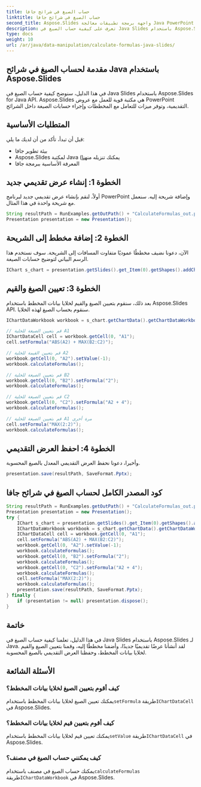 ```yaml
---
title: حساب الصيغ في شرائح جافا
linktitle: حساب الصيغ في شرائح جافا
second_title: Aspose.Slides واجهة برمجة تطبيقات معالجة Java PowerPoint
description: تعرف على كيفية حساب الصيغ في Java Slides باستخدام Aspose.Slides لـ Java. دليل خطوة بخطوة مع التعليمات البرمجية المصدر لعروض PowerPoint التقديمية الديناميكية.
type: docs
weight: 10
url: /ar/java/data-manipulation/calculate-formulas-java-slides/
---
```


## مقدمة لحساب الصيغ في شرائح Java باستخدام Aspose.Slides

في هذا الدليل، سنوضح كيفية حساب الصيغ في Java Slides باستخدام Aspose.Slides for Java API. Aspose.Slides هي مكتبة قوية للعمل مع عروض PowerPoint التقديمية، وتوفر ميزات للتعامل مع المخططات وإجراء حسابات الصيغة داخل الشرائح.

## المتطلبات الأساسية

قبل أن تبدأ، تأكد من أن لديك ما يلي:

- بيئة تطوير جافا
-  Aspose.Slides لمكتبة Java (يمكنك تنزيله من[هنا](https://releases.aspose.com/slides/java/)
- المعرفة الأساسية ببرمجة جافا

## الخطوة 1: إنشاء عرض تقديمي جديد

أولاً، لنقم بإنشاء عرض تقديمي جديد لبرنامج PowerPoint وإضافة شريحة إليه. سنعمل مع شريحة واحدة في هذا المثال.

```java
String resultPath = RunExamples.getOutPath() + "CalculateFormulas_out.pptx";
Presentation presentation = new Presentation();
```

## الخطوة 2: إضافة مخطط إلى الشريحة

الآن، دعونا نضيف مخططًا عموديًا متفاوت المسافات إلى الشريحة. سوف نستخدم هذا الرسم البياني لتوضيح حسابات الصيغة.

```java
IChart s_chart = presentation.getSlides().get_Item(0).getShapes().addChart(ChartType.ClusteredColumn, 10, 10, 600, 300);
```

## الخطوة 3: تعيين الصيغ والقيم

بعد ذلك، سنقوم بتعيين الصيغ والقيم لخلايا بيانات المخطط باستخدام Aspose.Slides API. سنقوم بحساب الصيغ لهذه الخلايا.

```java
IChartDataWorkbook workbook = s_chart.getChartData().getChartDataWorkbook();

// قم بتعيين الصيغة للخلية A1
IChartDataCell cell = workbook.getCell(0, "A1");
cell.setFormula("ABS(A2) + MAX(B2:C2)");

// قم بتعيين القيمة للخلية A2
workbook.getCell(0, "A2").setValue(-1);
workbook.calculateFormulas();

// قم بتعيين الصيغة للخلية B2
workbook.getCell(0, "B2").setFormula("2");
workbook.calculateFormulas();

// قم بتعيين الصيغة للخلية C2
workbook.getCell(0, "C2").setFormula("A2 + 4");
workbook.calculateFormulas();

// قم بتعيين الصيغة للخلية A1 مرة أخرى
cell.setFormula("MAX(2:2)");
workbook.calculateFormulas();
```

## الخطوة 4: احفظ العرض التقديمي

وأخيرا، دعونا نحفظ العرض التقديمي المعدل بالصيغ المحسوبة.

```java
presentation.save(resultPath, SaveFormat.Pptx);
```

## كود المصدر الكامل لحساب الصيغ في شرائح جافا

```java
String resultPath = RunExamples.getOutPath() + "CalculateFormulas_out.pptx";
Presentation presentation = new Presentation();
try {
	IChart s_chart = presentation.getSlides().get_Item(0).getShapes().addChart(ChartType.ClusteredColumn, 10, 10, 600, 300);
	IChartDataWorkbook workbook = s_chart.getChartData().getChartDataWorkbook();
	IChartDataCell cell = workbook.getCell(0, "A1");
	cell.setFormula("ABS(A2) + MAX(B2:C2)");
	workbook.getCell(0, "A2").setValue(-1);
	workbook.calculateFormulas();
	workbook.getCell(0, "B2").setFormula("2");
	workbook.calculateFormulas();
	workbook.getCell(0, "C2").setFormula("A2 + 4");
	workbook.calculateFormulas();
	cell.setFormula("MAX(2:2)");
	workbook.calculateFormulas();
	presentation.save(resultPath, SaveFormat.Pptx);
} finally {
	if (presentation != null) presentation.dispose();
}
```

## خاتمة

في هذا الدليل، تعلمنا كيفية حساب الصيغ في Java Slides باستخدام Aspose.Slides لـ Java. لقد أنشأنا عرضًا تقديميًا جديدًا، وأضفنا مخططًا إليه، وقمنا بتعيين الصيغ والقيم لخلايا بيانات المخطط، وحفظنا العرض التقديمي بالصيغ المحسوبة.

## الأسئلة الشائعة

### كيف أقوم بتعيين الصيغ لخلايا بيانات المخطط؟

 يمكنك تعيين الصيغ لخلايا بيانات المخطط باستخدام`setFormula` طريقة`IChartDataCell` في Aspose.Slides.

### كيف أقوم بتعيين قيم لخلايا بيانات المخطط؟

 يمكنك تعيين قيم لخلايا بيانات المخطط باستخدام`setValue` طريقة`IChartDataCell` في Aspose.Slides.

### كيف يمكنني حساب الصيغ في مصنف؟

 يمكنك حساب الصيغ في مصنف باستخدام`calculateFormulas` طريقة`IChartDataWorkbook` في Aspose.Slides.
